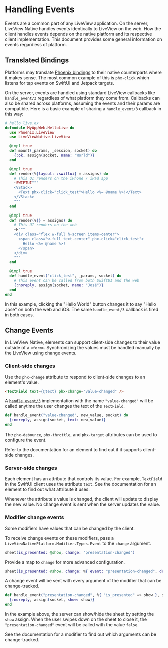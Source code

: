 # Handling Events

Events are a common part of any LiveView application. On the server, LiveView Native handles events identically to LiveView
on the web. How the client handles events depends on the native platform and its respective client implementation. This
document provides some general information on events regardless of platform.

## Translated Bindings

Platforms may translate [Phoenix bindings](https://hexdocs.pm/phoenix_live_view/bindings.html) to their native counterparts
where it makes sense. The most common example of this is `phx-click` which listens for tap events on SwiftUI and Jetpack
targets.

On the server, events are handled using standard LiveView callbacks like `handle_event/3` regardless of what platform they
come from. Callbacks can also be shared across platforms, assuming the events and their params are compatible. Here is a
basic example of sharing a `handle_event/3` callback in this way:

```elixir
# hello_live.ex
defmodule MyAppWeb.HelloLive do
  use Phoenix.LiveView
  use LiveViewNative.LiveView

  @impl true
  def mount(_params, _session, socket) do
    {:ok, assign(socket, name: "World")}
  end

  @impl true
  def render(%{layout: :swiftui} = assigns) do
    # This UI renders on the iPhone / iPad app
    ~SWIFTUI"""
    <VStack>
      <Text phx-click="click_test">Hello <%= @name %>!</Text>
    </VStack>
    """
  end

  @impl true
  def render(%{} = assigns) do
    # This UI renders on the web
    ~H"""
    <div class="flex w-full h-screen items-center">
      <span class="w-full text-center" phx-click="click_test">
        Hello <%= @name %>!
      </span>
    </div>
    """
  end

  @impl true
  def handle_event("click_test", _params, socket) do
    # This event can be called from both SwiftUI and the web
    {:noreply, assign(socket, name: "José")}
  end
end
```

In this example, clicking the "Hello World" button changes it to say "Hello José" on both the web and iOS.
The same `handle_event/3` callback is fired in both cases.

## Change Events

In LiveView Native, elements can support client-side changes to their value outside of a `<form>`.
Synchronizing the values must be handled manually by the LiveView using change events.

### Client-side changes
Use the `phx-change` attribute to respond to client-side changes to an element's value.

```html
<TextField text={@text} phx-change="value-changed" />
```

A [`handle_event/3`](`c:Phoenix.LiveView.handle_event/3`) implementation with the name `"value-changed"` will be called anytime the user changes the text of the `TextField`.

```elixir
def handle_event("value-changed", new_value, socket) do
  {:noreply, assign(socket, text: new_value)}
end
```

The `phx-debounce`, `phx-throttle`, and `phx-target` attributes can be used to configure the event.

Refer to the documentation for an element to find out if it supports client-side changes.

### Server-side changes
Each element has an attribute that controls its value.
For example, `TextField` in the SwiftUI client uses the attribute `text`.
See the documentation for an element to find out what attribute it uses.

Whenever the attribute's value is changed, the client will update to display the new value.
No change event is sent when the server updates the value.

### Modifier change events
Some modifiers have values that can be changed by the client.

To receive change events on these modifiers, pass a `LiveViewNativePlatform.Modifier.Types.Event` to the `change` argument.

```elixir
sheet(is_presented: @show, change: "presentation-changed")
```

Provide a map to `change` for more advanced configuration.

```elixir
sheet(is_presented: @show, change: %{ event: "presentation-changed", debounce: 2000, target: @myself })
```

A change event will be sent with every argument of the modifier that can be change-tracked.

```elixir
def handle_event("presentation-changed", %{ "is_presented" => show }, socket) do
  {:noreply, assign(socket, show: show)}
end
```

In the example above, the server can show/hide the sheet by setting the `show` assign.
When the user swipes down on the sheet to close it, the `"presentation-changed"` event will be called with the value `false`.

See the documentation for a modifier to find out which arguments can be change-tracked.